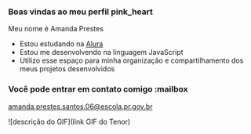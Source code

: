 ### Boas vindas ao meu perfil pink_heart

Meu nome é Amanda Prestes

- Estou estudando na [Alura](https://www.alura.com.br)
- Estou me desenvolvendo na linguagem JavaScript
- Utilizo esse espaço para minha organização e compartilhamento dos meus projetos desenvolvidos

### Você pode entrar em contato comigo :mailbox

amanda.prestes.santos.06@escola.pr.gov.br


![descrição do GIF](link GIF do Tenor)
